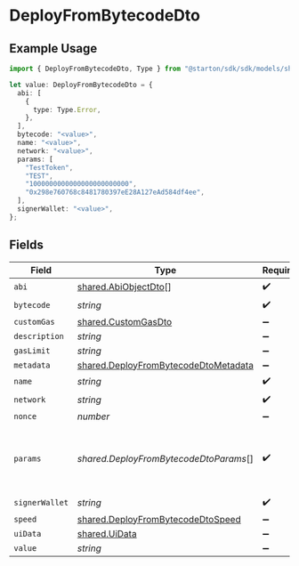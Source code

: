 # DeployFromBytecodeDto

## Example Usage

```typescript
import { DeployFromBytecodeDto, Type } from "@starton/sdk/sdk/models/shared";

let value: DeployFromBytecodeDto = {
  abi: [
    {
      type: Type.Error,
    },
  ],
  bytecode: "<value>",
  name: "<value>",
  network: "<value>",
  params: [
    "TestToken",
    "TEST",
    "1000000000000000000000000",
    "0x298e760768c8481780397eE28A127eAd584df4ee",
  ],
  signerWallet: "<value>",
};
```

## Fields

| Field                                                                                               | Type                                                                                                | Required                                                                                            | Description                                                                                         | Example                                                                                             |
| --------------------------------------------------------------------------------------------------- | --------------------------------------------------------------------------------------------------- | --------------------------------------------------------------------------------------------------- | --------------------------------------------------------------------------------------------------- | --------------------------------------------------------------------------------------------------- |
| `abi`                                                                                               | [shared.AbiObjectDto](../../../sdk/models/shared/abiobjectdto.md)[]                                 | :heavy_check_mark:                                                                                  | N/A                                                                                                 |                                                                                                     |
| `bytecode`                                                                                          | *string*                                                                                            | :heavy_check_mark:                                                                                  | N/A                                                                                                 |                                                                                                     |
| `customGas`                                                                                         | [shared.CustomGasDto](../../../sdk/models/shared/customgasdto.md)                                   | :heavy_minus_sign:                                                                                  | N/A                                                                                                 |                                                                                                     |
| `description`                                                                                       | *string*                                                                                            | :heavy_minus_sign:                                                                                  | N/A                                                                                                 |                                                                                                     |
| `gasLimit`                                                                                          | *string*                                                                                            | :heavy_minus_sign:                                                                                  | N/A                                                                                                 |                                                                                                     |
| `metadata`                                                                                          | [shared.DeployFromBytecodeDtoMetadata](../../../sdk/models/shared/deployfrombytecodedtometadata.md) | :heavy_minus_sign:                                                                                  | N/A                                                                                                 |                                                                                                     |
| `name`                                                                                              | *string*                                                                                            | :heavy_check_mark:                                                                                  | N/A                                                                                                 |                                                                                                     |
| `network`                                                                                           | *string*                                                                                            | :heavy_check_mark:                                                                                  | N/A                                                                                                 |                                                                                                     |
| `nonce`                                                                                             | *number*                                                                                            | :heavy_minus_sign:                                                                                  | N/A                                                                                                 |                                                                                                     |
| `params`                                                                                            | *shared.DeployFromBytecodeDtoParams*[]                                                              | :heavy_check_mark:                                                                                  | Smart contract constructor parameters.                                                              | [<br/>"TestToken",<br/>"TEST",<br/>"1000000000000000000000000",<br/>"0x298e760768c8481780397eE28A127eAd584df4ee"<br/>] |
| `signerWallet`                                                                                      | *string*                                                                                            | :heavy_check_mark:                                                                                  | N/A                                                                                                 |                                                                                                     |
| `speed`                                                                                             | [shared.DeployFromBytecodeDtoSpeed](../../../sdk/models/shared/deployfrombytecodedtospeed.md)       | :heavy_minus_sign:                                                                                  | N/A                                                                                                 |                                                                                                     |
| `uiData`                                                                                            | [shared.UiData](../../../sdk/models/shared/uidata.md)                                               | :heavy_minus_sign:                                                                                  | N/A                                                                                                 |                                                                                                     |
| `value`                                                                                             | *string*                                                                                            | :heavy_minus_sign:                                                                                  | N/A                                                                                                 |                                                                                                     |